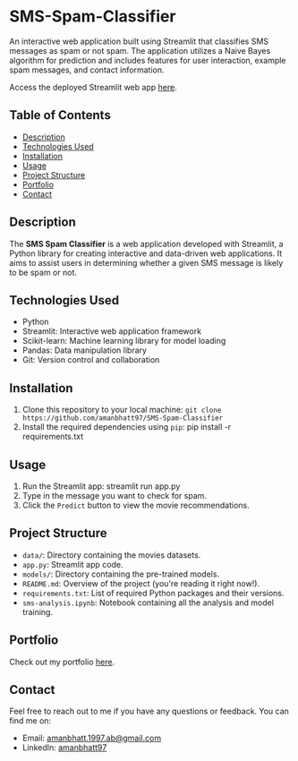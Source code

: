 # SMS-Spam-Classifier
An interactive web application built using Streamlit that classifies SMS messages as spam or not spam. The application utilizes a Naive Bayes algorithm for prediction and includes features for user interaction, example spam messages, and contact information.

Access the deployed Streamlit web app [here](https://spam-classifier-sms.streamlit.app/).

## Table of Contents

- [Description](#description)
- [Technologies Used](#technologies-used)
- [Installation](#installation)
- [Usage](#usage)
- [Project Structure](#project-structure)
- [Portfolio](#portfolio)
- [Contact](#contact)

## Description

The **SMS Spam Classifier** is a web application developed with Streamlit, a Python library for creating interactive and data-driven web applications. It aims to assist users in determining whether a given SMS message is likely to be spam or not.

## Technologies Used

- Python
- Streamlit: Interactive web application framework
- Scikit-learn: Machine learning library for model loading
- Pandas: Data manipulation library
- Git: Version control and collaboration

## Installation

1. Clone this repository to your local machine: `git clone https://github.com/amanbhatt97/SMS-Spam-Classifier`
2. Install the required dependencies using `pip`: pip install -r requirements.txt

 ## Usage

1. Run the Streamlit app: streamlit run app.py
2. Type in the message you want to check for spam.
3. Click the `Predict` button to view the movie recommendations.

## Project Structure

- `data/`: Directory containing the movies datasets.
- `app.py`: Streamlit app code.
- `models/`: Directory containing the pre-trained models.
- `README.md`: Overview of the project (you're reading it right now!).
- `requirements.txt`: List of required Python packages and their versions.
- `sms-analysis.ipynb`: Notebook containing all the analysis and model training.


## Portfolio

Check out my portfolio [here](https://amanbhatt97.github.io/portfolio/).

## Contact

Feel free to reach out to me if you have any questions or feedback. You can find me on:

- Email: amanbhatt.1997.ab@gmail.com
- LinkedIn: [amanbhatt97](https://www.linkedin.com/in/amanbhatt1997/)

